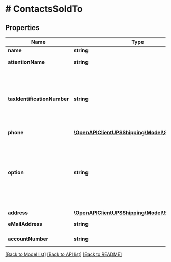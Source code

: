 # # ContactsSoldTo

## Properties

Name | Type | Description | Notes
------------ | ------------- | ------------- | -------------
**name** | **string** | Company Name. |
**attentionName** | **string** | Sold to contact name. |
**taxIdentificationNumber** | **string** | SoldTo Tax Identification Number. This element has been deprecated, replacement can be found in the GlobalTaxInformation container. | [optional]
**phone** | [**\OpenAPIClientUPSShipping\Model\SoldToPhone**](SoldToPhone.md) |  | [optional]
**option** | **string** | The text associated with the code will be printed in the sold to section of the NAFTA CO form.  The values indicate the following: 01 – Unknown.  Applies to NAFTA CO form. Possible Values are 01 and 02. | [optional]
**address** | [**\OpenAPIClientUPSShipping\Model\SoldToAddress**](SoldToAddress.md) |  |
**eMailAddress** | **string** | SoldTo email address. | [optional]
**accountNumber** | **string** | SoldTo AccountNumber | [optional]

[[Back to Model list]](../../README.md#models) [[Back to API list]](../../README.md#endpoints) [[Back to README]](../../README.md)
